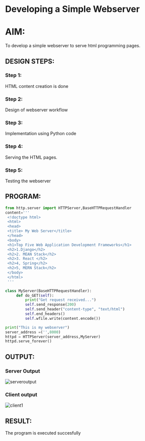 # Developing a Simple Webserver

# AIM:

To develop a simple webserver to serve html programming pages.

## DESIGN STEPS:

### Step 1:

HTML content creation is done

### Step 2:

Design of webserver workflow

### Step 3:

Implementation using Python code

### Step 4:

Serving the HTML pages.

### Step 5:

Testing the webserver

## PROGRAM:
```py
from http.server import HTTPServer,BaseHTTPRequestHandler
content='''
 <!doctype html>
 <html>
 <head>
 <title> My Web Server</title>
 </head>
 <body>
 <h1>Top Five Web Application Development Frameworks</h1>
 <h2>1.Django</h2>
 <h2>2. MEAN Stack</h2>
 <h2>3. React </h2>
 <h2>4, Spring</h2>
 <h2>5, MERN Stack</h2>
 </body>
 </html>
 '''

class MyServer(BaseHTTPRequestHandler):
     def do_GET(self):
         print("Get request received...")
         self.send_response(200) 
         self.send_header("content-type", "text/html")       
         self.end_headers()
         self.wfile.write(content.encode())

print("This is my webserver") 
server_address =('',8000)
httpd = HTTPServer(server_address,MyServer)
httpd.serve_forever()
```
## OUTPUT:
### Server Output
![serveroutput](https://github.com/Adithyaofficial/webserver/assets/147473295/d7825817-423a-4cf0-b0b8-d0d461144ecb)


### Client output
![client1](https://github.com/Adithyaofficial/webserver/assets/147473295/fcab5760-8423-440d-9245-d4af9abbc7ae)

## RESULT:
The program is executed succesfully
